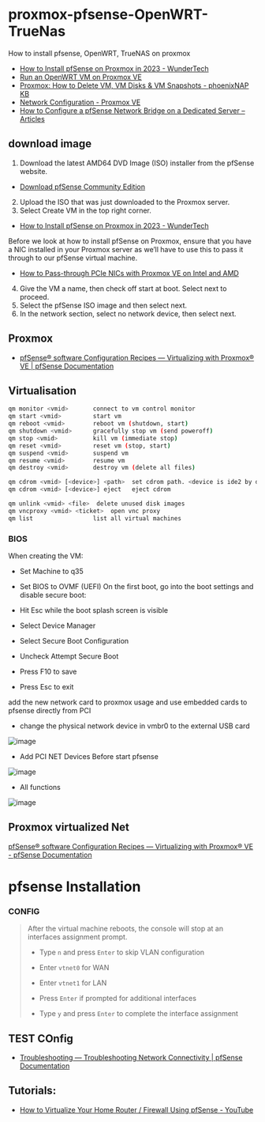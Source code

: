 # proxmox-pfsense-OpenWRT-TrueNas
How to install pfsense, OpenWRT, TrueNAS on proxmox


+ [How to Install pfSense on Proxmox in 2023 - WunderTech](https://www.wundertech.net/how-to-install-pfsense-on-proxmox/)
+ [Run an OpenWRT VM on Proxmox VE](https://i12bretro.github.io/tutorials/0405.html)
+ [Proxmox: How to Delete VM, VM Disks & VM Snapshots - phoenixNAP KB](https://phoenixnap.com/kb/proxmox-delete-vm)
+ [Network Configuration - Proxmox VE](https://pve.proxmox.com/wiki/Network_Configuration)
+ [How to Configure a pfSense Network Bridge on a Dedicated Server – Articles](https://support.us.ovhcloud.com/hc/en-us/articles/6270170579347-How-to-Configure-a-pfSense-Network-Bridge-on-a-Dedicated-Server)
  
## download image

1. Download the latest AMD64 DVD Image (ISO) installer from the pfSense website.
+ [Download pfSense Community Edition](https://www.pfsense.org/download/)


2. Upload the ISO that was just downloaded to the Proxmox server.
3. Select Create VM in the top right corner.
+ [How to Install pfSense on Proxmox in 2023 - WunderTech](https://www.wundertech.net/how-to-install-pfsense-on-proxmox/)

Before we look at how to install pfSense on Proxmox, ensure that you have a NIC installed in your Proxmox server as we’ll have to use this to pass it through to our pfSense virtual machine.
+ [How to Pass-through PCIe NICs with Proxmox VE on Intel and AMD](https://www.servethehome.com/how-to-pass-through-pcie-nics-with-proxmox-ve-on-intel-and-amd/)

4. Give the VM a name, then check off start at boot. Select next to proceed.
5. Select the pfSense ISO image and then select next.
6. In the network section, select no network device, then select next.


## Proxmox 

+ [pfSense® software Configuration Recipes — Virtualizing with Proxmox® VE | pfSense Documentation](https://docs.netgate.com/pfsense/en/latest/recipes/virtualize-proxmox-ve.html)


## Virtualisation

```bash
qm monitor <vmid>       connect to vm control monitor
qm start <vmid>         start vm
qm reboot <vmid>        reboot vm (shutdown, start)
qm shutdown <vmid>      gracefully stop vm (send poweroff)
qm stop <vmid>          kill vm (immediate stop)
qm reset <vmid>         reset vm (stop, start)
qm suspend <vmid>       suspend vm
qm resume <vmid>        resume vm
qm destroy <vmid>       destroy vm (delete all files)

qm cdrom <vmid> [<device>] <path>  set cdrom path. <device is ide2 by default>
qm cdrom <vmid> [<device>] eject   eject cdrom

qm unlink <vmid> <file>  delete unused disk images
qm vncproxy <vmid> <ticket>  open vnc proxy
qm list                 list all virtual machines
```


### BIOS

When creating the VM:
+ Set Machine to q35
+ Set BIOS to OVMF (UEFI)
On the first boot, go into the boot settings and disable secure boot:

+ Hit Esc while the boot splash screen is visible
+ Select Device Manager
+ Select Secure Boot Configuration
+ Uncheck Attempt Secure Boot
+ Press F10 to save
+ Press Esc to exit
  
add the new network card to proxmox usage
and use embedded cards to pfsense directly from PCI



+ change the physical network device in vmbr0 to the external USB card

![image](https://github.com/tom-sapletta-com/proxmox-pfsense-OpenWRT-TrueNas/assets/5669657/c10c2d7b-3614-4bef-b09a-2b128bdcf104)


+ Add PCI NET Devices Before start pfsense

![image](https://github.com/tom-sapletta-com/proxmox-pfsense-OpenWRT-TrueNas/assets/5669657/ece5a7d9-c83b-489b-9790-ed28221386f6)


+ All functions
  
![image](https://github.com/tom-sapletta-com/proxmox-pfsense-OpenWRT-TrueNas/assets/5669657/ad156e0b-9903-4030-ac1e-df37bbaa9a67)



## Proxmox virtualized Net

[pfSense® software Configuration Recipes — Virtualizing with Proxmox® VE - pfSense Documentation](https://docs.netgate.com/pfsense/en/latest/recipes/virtualize-proxmox-ve.html)


# pfsense Installation

### CONFIG

> After the virtual machine reboots, the console will stop at an interfaces assignment prompt.
> 
> - Type `n` and press `Enter` to skip VLAN configuration
>     
> - Enter `vtnet0` for WAN
>     
> - Enter `vtnet1` for LAN
>     
> - Press `Enter` if prompted for additional interfaces
>     
> - Type `y` and press `Enter` to complete the interface assignment


## TEST COnfig

+ [Troubleshooting — Troubleshooting Network Connectivity | pfSense Documentation](https://docs.netgate.com/pfsense/en/latest/troubleshooting/connectivity.html)



## Tutorials:

+ [How to Virtualize Your Home Router / Firewall Using pfSense - YouTube](https://www.youtube.com/watch?v=hdoBQNI_Ab8)
